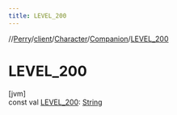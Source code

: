 ```yaml
---
title: LEVEL_200
---
```

//[Perry](../../../../index.html)/[client](../../index.html)/[Character](../index.html)/[Companion](index.html)/[LEVEL_200](-l-e-v-e-l_200.html)



# LEVEL_200



[jvm]\
const val [LEVEL_200](-l-e-v-e-l_200.html): [String](https://kotlinlang.org/api/latest/jvm/stdlib/kotlin/-string/index.html)




